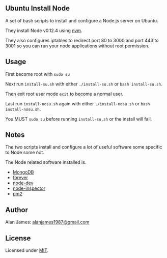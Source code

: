 Ubuntu Install Node
---

A set of bash scripts to install and configure a Node.js server on Ubuntu.

They install Node v0.12.4 using [nvm](https://github.com/creationix/nvm).

They also configures iptables to redirect port 80 to 3000 and port 443 to 3001 so you can run your node applications without root permission.

Usage
---

First become root with `sudo su`

Next run `install-su.sh` with either `./install-su.sh` or `bash install-su.sh`.

Then exit root user mode `exit` to become a normal user.

Last run `install-nosu.sh` again with either `./install-nosu.sh` or `bash install-nosu.sh`.

You MUST `sudo su` before running `install-su.sh` or the install will fail.

Notes
---

The two scripts install and configure a lot of useful software some specific to Node some not.

The Node related software installed is.
* [MongoDB](http://www.mongodb.org/)
* [forever](https://github.com/nodejitsu/forever)
* [node-dev](https://github.com/fgnass/node-dev)
* [node-inspector](https://github.com/node-inspector/node-inspector)
* [pm2](https://github.com/Unitech/pm2)

Author
---
Alan James: [alanjames1987@gmail.com](mailto:alanjames1987@gmail.com)

License
---
Licensed under [MIT](https://github.com/alanjames1987/ubuntu-install-node/blob/master/LICENSE).